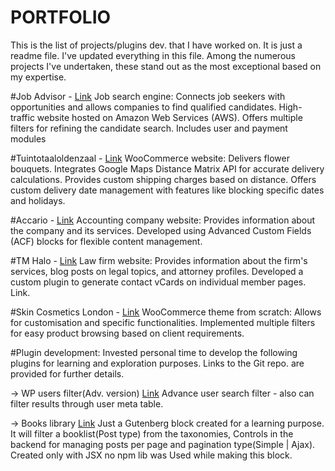 # PORTFOLIO
This is the list of projects/plugins dev. that I have worked on. It is just a readme file. I've updated everything in this file. Among the numerous projects I've undertaken, these stand out as the most exceptional based on my expertise.

#Job Advisor - [Link](https://www.job-advisor.ae/)
Job search engine: Connects job seekers with opportunities and allows companies to find qualified candidates.
High-traffic website hosted on Amazon Web Services (AWS).
Offers multiple filters for refining the candidate search.
Includes user and payment modules

#Tuintotaaloldenzaal - [Link](https://shop.tuintotaaloldenzaal.nl/)
WooCommerce website: Delivers flower bouquets.
Integrates Google Maps Distance Matrix API for accurate delivery calculations.
Provides custom shipping charges based on distance.
Offers custom delivery date management with features like blocking specific dates and holidays.

#Accario - [Link](https://accario.com/)
Accounting company website: Provides information about the company and its services.
Developed using Advanced Custom Fields (ACF) blocks for flexible content management.

#TM Halo - [Link](https://tmhalo.tysonmendes.com/)
Law firm website: Provides information about the firm's services, blog posts on legal topics, and attorney profiles.
Developed a custom plugin to generate contact vCards on individual member pages. Link.

#Skin Cosmetics London - [Link](https://skincosmetics.co.uk/)
WooCommerce theme from scratch: Allows for customisation and specific functionalities.
Implemented multiple filters for easy product browsing based on client requirements.

#Plugin development:
Invested personal time to develop the following plugins for learning and exploration purposes. Links to the Git repo. are provided for further details.

-> WP users filter(Adv. version) [Link](https://github.com/h-lakkad1998/wp-users-filter)
  Advance user search filter - also can filter results through user meta table.
  
-> Books library [Link](https://github.com/h-lakkad1998/books-library)
  Just a Gutenberg block created for a learning purpose.
  It will filter a booklist(Post type) from the taxonomies, Controls in the backend for managing posts per page and pagination type(Simple | Ajax).
  Created only with JSX no npm lib was Used while making this block.
